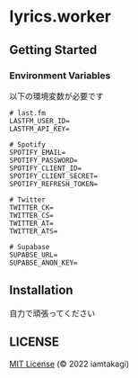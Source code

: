# lyrics.worker

## Getting Started

### Environment Variables
以下の環境変数が必要です
```env
# last.fm
LASTFM_USER_ID=
LASTFM_API_KEY=

# Spotify
SPOTIFY_EMAIL=
SPOTIFY_PASSWORD=
SPOTIFY_CLIENT_ID=
SPOTIFY_CLIENT_SECRET=
SPOTIFY_REFRESH_TOKEN=

# Twitter
TWITTER_CK=
TWITTER_CS=
TWITTER_AT=
TWITTER_ATS=

# Supabase
SUPABSE_URL=
SUPABSE_ANON_KEY=
```

## Installation
自力で頑張ってください

## LICENSE
[MIT License](./LICENSE) (© 2022 iamtakagi)